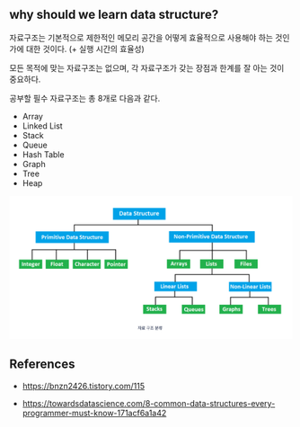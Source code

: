 ## why should we learn data structure?

자료구조는 기본적으로 제한적인 메모리 공간을 어떻게 효율적으로 사용해야 하는 것인가에 대한 것이다. (+ 실행 시간의 효율성)

모든 목적에 맞는 자료구조는 없으며, 각 자료구조가 갖는 장점과 한계를 잘 아는 것이 중요하다.

공부할 필수 자료구조는 총 8개로 다음과 같다.

- Array
- Linked List
- Stack
- Queue
- Hash Table
- Graph
- Tree
- Heap

![1688076565746](image/README/1688076565746.png)

## References

- https://bnzn2426.tistory.com/115

- https://towardsdatascience.com/8-common-data-structures-every-programmer-must-know-171acf6a1a42
